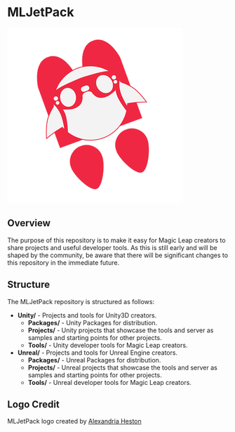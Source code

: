# MLJetPack

![logo](https://github.com/aornelas/MLJetPack/blob/master/MLJetPack-logo_small.png?raw=true)

## Overview
The purpose of this repository is to make it easy for Magic Leap creators to share projects and useful developer tools. As this is still early and will be shaped by the community, be aware that there will be significant changes to this repository in the immediate future.

## Structure
The MLJetPack repository is structured as follows:
* **Unity/** - Projects and tools for Unity3D creators.
  * **Packages/** - Unity Packages for distribution.
  * **Projects/** - Unity projects that showcase the tools and server as samples and starting points for other projects.
  * **Tools/** - Unity developer tools for Magic Leap creators.
* **Unreal/** - Projects and tools for Unreal Engine creators.
  * **Packages/** - Unreal Packages for distribution.
  * **Projects/** - Unreal projects that showcase the tools and server as samples and starting points for other projects.
  * **Tools/** - Unreal developer tools for Magic Leap creators.

## Logo Credit
MLJetPack logo created by [Alexandria Heston](https://twitter.com/ali_heston)
